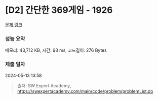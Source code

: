 # [D2] 간단한 369게임 - 1926 

[문제 링크](https://swexpertacademy.com/main/code/problem/problemDetail.do?contestProbId=AV5PTeo6AHUDFAUq) 

### 성능 요약

메모리: 43,712 KB, 시간: 93 ms, 코드길이: 276 Bytes

### 제출 일자

2024-05-13 13:58



> 출처: SW Expert Academy, https://swexpertacademy.com/main/code/problem/problemList.do